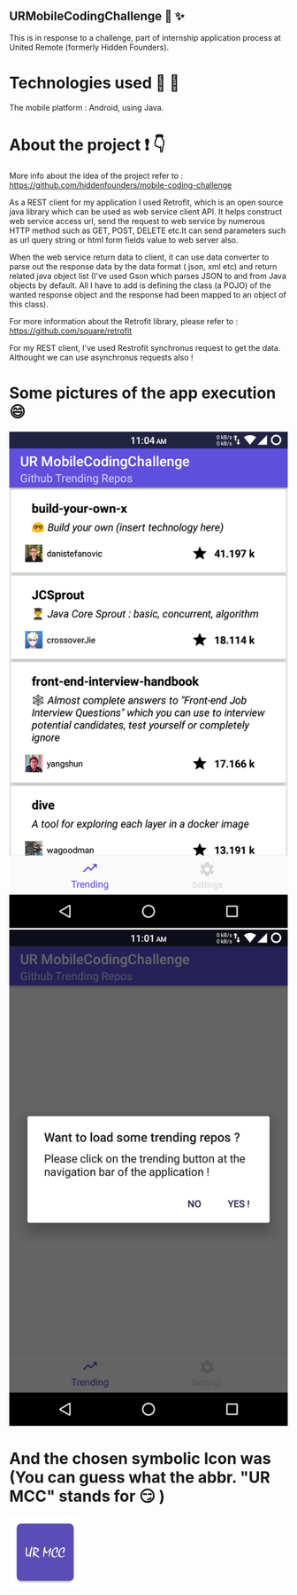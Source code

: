 ## URMobileCodingChallenge 💪 ✨

This is in response to a challenge, part of internship application process at United Remote (formerly Hidden Founders).

# Technologies used 🔧 🔨

The mobile platform : Android, using Java.

# About the project ❗️ 👇

More info about the idea of the project refer to :
https://github.com/hiddenfounders/mobile-coding-challenge

As a REST client for my application I used Retrofit, which is an open source java library which can be used as web service client API. It helps construct web service access url,  send the request to web service by numerous HTTP method such as GET, POST, DELETE etc.It can send parameters such as url query string or html form fields value to web server also.

When the web service return data to client, it can use data converter to parse out the response data by the data format ( json, xml etc) and return related java object list (I've used Gson which parses JSON to and from Java objects by default. All I have to add is defining the class (a POJO) of the wanted response object and the response had been mapped to an object of this class).

For more information about the Retrofit library, please refer to  : https://github.com/square/retrofit

For my REST client, I've used Restrofit synchronus request to get the data. Althought we can use asynchronus requests also !

# Some pictures of the app execution 😄
<p>
    <img src="https://github.com/NA-Jalilius/URMobileCodingChallenge/blob/master/app/src/main/res/drawable/all_repos_view.png" />
    <img src="https://github.com/NA-Jalilius/URMobileCodingChallenge/blob/master/app/src/main/res/drawable/first_view.png" />
</p>

# And the chosen symbolic Icon was (You can guess what the abbr. "UR MCC" stands for 😏 )

<p>
    <img src="https://github.com/NA-Jalilius/URMobileCodingChallenge/blob/master/app/src/main/ic_launcher_icone-web.png" width = "130" height = "130"/>
</p>


